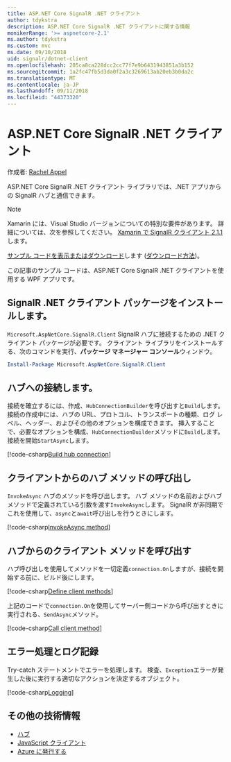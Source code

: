 ```yaml
---
title: ASP.NET Core SignalR .NET クライアント
author: tdykstra
description: ASP.NET Core SignalR .NET クライアントに関する情報
monikerRange: '>= aspnetcore-2.1'
ms.author: tdykstra
ms.custom: mvc
ms.date: 09/10/2018
uid: signalr/dotnet-client
ms.openlocfilehash: 205ca8ca228dcc2cc77f7e9b6431943851a3b152
ms.sourcegitcommit: 1a2fc47fb5d3da0f2a3c3269613ab20eb3b0da2c
ms.translationtype: MT
ms.contentlocale: ja-JP
ms.lasthandoff: 09/11/2018
ms.locfileid: "44373320"
---
```

# <a name="aspnet-core-signalr-net-client"></a>ASP.NET Core SignalR .NET クライアント

作成者: [Rachel Appel](http://twitter.com/rachelappel)

ASP.NET Core SignalR .NET クライアント ライブラリでは、.NET アプリからの SignalR ハブと通信できます。

> [!NOTE]
> Xamarin には、Visual Studio バージョンについての特別な要件があります。 詳細については、次を参照してください。 [Xamarin で SignalR クライアント 2.1.1](https://github.com/aspnet/Announcements/issues/305)します。

[サンプル コードを表示またはダウンロード](https://github.com/aspnet/Docs/tree/master/aspnetcore/signalr/dotnet-client/sample)します ([ダウンロード方法](xref:tutorials/index#how-to-download-a-sample))。

この記事のサンプル コードは、ASP.NET Core SignalR .NET クライアントを使用する WPF アプリです。

## <a name="install-the-signalr-net-client-package"></a>SignalR .NET クライアント パッケージをインストールします。

`Microsoft.AspNetCore.SignalR.Client` SignalR ハブに接続するための .NET クライアント パッケージが必要です。 クライアント ライブラリをインストールする、次のコマンドを実行、**パッケージ マネージャー コンソール**ウィンドウ。

```powershell
Install-Package Microsoft.AspNetCore.SignalR.Client
```

## <a name="connect-to-a-hub"></a>ハブへの接続します。

接続を確立するには、作成、`HubConnectionBuilder`を呼び出すと`Build`します。 接続の作成中には、ハブの URL、プロトコル、トランスポートの種類、ログ レベル、ヘッダー、およびその他のオプションを構成できます。 挿入することで、必要なオプションを構成、`HubConnectionBuilder`メソッドに`Build`します。 接続を開始`StartAsync`します。

[!code-csharp[Build hub connection](dotnet-client/sample/signalrchatclient/MainWindow.xaml.cs?name=snippet_MainWindowClass&highlight=14-16,32)]

## <a name="call-hub-methods-from-client"></a>クライアントからのハブ メソッドの呼び出し

`InvokeAsync` ハブのメソッドを呼び出します。 ハブ メソッドの名前およびハブ メソッドで定義されている引数を渡す`InvokeAsync`します。 SignalR が非同期でこれを使用して、`async`と`await`呼び出しを行うときにします。

[!code-csharp[InvokeAsync method](dotnet-client/sample/signalrchatclient/MainWindow.xaml.cs?name=snippet_InvokeAsync)]

## <a name="call-client-methods-from-hub"></a>ハブからのクライアント メソッドを呼び出す

ハブ呼び出しを使用してメソッドを一切定義`connection.On`しますが、接続を開始する前に、ビルド後にします。

[!code-csharp[Define client methods](dotnet-client/sample/signalrchatclient/MainWindow.xaml.cs?name=snippet_ConnectionOn)]

上記のコードで`connection.On`を使用してサーバー側コードから呼び出すときに実行される、`SendAsync`メソッド。

[!code-csharp[Call client method](dotnet-client/sample/signalrchat/hubs/chathub.cs?name=snippet_SendMessage)]

## <a name="error-handling-and-logging"></a>エラー処理とログ記録

Try-catch ステートメントでエラーを処理します。 検査、`Exception`エラーが発生した後に実行する適切なアクションを決定するオブジェクト。

[!code-csharp[Logging](dotnet-client/sample/signalrchatclient/MainWindow.xaml.cs?name=snippet_ErrorHandling)]

## <a name="additional-resources"></a>その他の技術情報

* [ハブ](xref:signalr/hubs)
* [JavaScript クライアント](xref:signalr/javascript-client)
* [Azure に発行する](xref:signalr/publish-to-azure-web-app)
